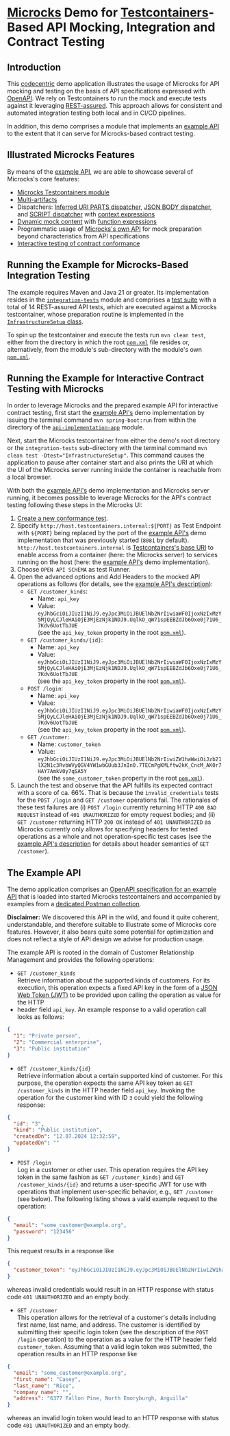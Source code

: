 # [Microcks](https://microcks.io) Demo for [Testcontainers](https://testcontainers.com)-Based API Mocking, Integration and Contract Testing

## Introduction

This [codecentric](https://codecentric.de) demo application illustrates the usage of Microcks for API mocking and
testing on the basis of API specifications expressed with [OpenAPI](https://github.com/OAI/OpenAPI-Specification). We
rely on Testcontainers to run the mock and execute tests against it leveraging [REST-assured](https://rest-assured.io).
This approach allows for consistent and automated integration testing both local and in CI/CD pipelines.

In addition, this demo comprises a module that implements an [example API](#the-example-api) to the extent that it can
serve for Microcks-based contract testing.

## Illustrated Microcks Features

By means of the [example API](#the-example-api), we are able to showcase several of Microcks's core features:
- [Microcks Testcontainers module](https://testcontainers.com/modules/microcks)
- [Multi-artifacts](https://microcks.io/documentation/explanations/multi-artifacts)
- Dispatchers:
[Inferred URI PARTS dispatcher](https://microcks.io/documentation/explanations/dispatching/#inferred-dispatchers),
[JSON BODY dispatcher](https://microcks.io/documentation/explanations/dispatching/#json-body-dispatcher), and
[SCRIPT dispatcher](https://microcks.io/documentation/explanations/dispatching/#script-dispatcher) with
[context expressions](https://microcks.io/documentation/references/templates/#context-expression)
- [Dynamic mock content](https://microcks.io/documentation/explanations/dynamic-content) with
[function expressions](https://microcks.io/documentation/references/templates/#function-expressions)
- Programmatic usage of [Microcks's own API](https://microcks.io/documentation/references/apis/open-api) for mock
preparation beyond characteristics from API specifications
- [Interactive testing of contract conformance](https://microcks.io/documentation/explanations/conformance-testing)

## Running the Example for Microcks-Based Integration Testing

The example requires Maven and Java 21 or greater. Its implementation resides in the
[`integration-tests`](integration-tests) module and comprises a
[test suite](integration-tests/src/test/java/de/codecentric/microcks_demo/TestSuite.java) with a total of 14
REST-assured API tests, which are executed against a Microcks testcontainer, whose preparation routine is implemented in
the
[`InfrastructureSetup` class](integration-tests/src/test/java/de/codecentric/microcks_demo/tests/infrastructure/InfrastructureSetup.java).

To spin up the testcontainer and execute the tests run `mvn clean test`, either from the directory in which the root
[`pom.xml`](pom.xml) file resides or, alternatively, from the module's sub-directory with the module's own
[`pom.xml`](integration-tests/pom.xml).

## Running the Example for Interactive Contract Testing with Microcks

In order to leverage Microcks and the prepared example API for interactive contract testing, first start the
[example API's](#the-example-api) demo implementation by issuing the terminal command `mvn spring-boot:run` from within
the directory of the [`api-implementation-app`](api-implementation-app) module.

Next, start the Microcks testcontainer from either the demo's root directory or the `integration-tests` sub-directory
with the terminal command `mvn clean test -Dtest="InfrastructureSetup"`. This command causes the application to pause
after container start and also prints the URI at which the UI of the Microcks server running inside the container is
reachable from a local browser.

With both the [example API's](#the-example-api) demo implementation and Microcks server running, it becomes possible to
leverage Microcks for the API's contract testing following these steps in the Microcks UI:

1. [Create a new conformance test](https://microcks.io/documentation/explanations/conformance-testing).
2. Specify `http://host.testcontainers.internal:${PORT}` as Test Endpoint with `${PORT}` being replaced by the port of
   the [example API's](#the-example-api) demo implementation that was previously started (`8081` by default).
   `http://host.testcontainers.internal` is
   [Testcontainers's base URI](https://java.testcontainers.org/features/networking) to enable access from a container
   (here: the Microcks server) to services running on the host (here: the [example API's](#the-example-api) demo
   implementation).
3. Choose `OPEN API SCHEMA` as test Runner.
4. Open the advanced options and Add Headers to the mocked API operations as follows (for details, see the
   [example API's description](#the-example-api)):  
   - `GET /customer_kinds`:  
      - Name: `api_key`
      - Value: `eyJhbGciOiJIUzI1NiJ9.eyJpc3MiOiJBUElNb2NrIiwiaWF0IjoxNzIxMzY5MjQyLCJleHAiOjE3MjEzNjk1NDJ9.UqlkO_qW71spEEBZdJb6Oxe0j71U6_7Kdv6UotTbJUE`  
        (see the `api_key_token` property in the root [`pom.xml`](pom.xml)).
   - `GET /customer_kinds/{id}`:  
      - Name: `api_key`
      - Value: `eyJhbGciOiJIUzI1NiJ9.eyJpc3MiOiJBUElNb2NrIiwiaWF0IjoxNzIxMzY5MjQyLCJleHAiOjE3MjEzNjk1NDJ9.UqlkO_qW71spEEBZdJb6Oxe0j71U6_7Kdv6UotTbJUE`  
        (see the `api_key_token` property in the root [`pom.xml`](pom.xml)). 
   - `POST /login`:  
      - Name: `api_key`
      - Value: `eyJhbGciOiJIUzI1NiJ9.eyJpc3MiOiJBUElNb2NrIiwiaWF0IjoxNzIxMzY5MjQyLCJleHAiOjE3MjEzNjk1NDJ9.UqlkO_qW71spEEBZdJb6Oxe0j71U6_7Kdv6UotTbJUE`  
        (see the `api_key_token` property in the root [`pom.xml`](pom.xml)).
   - `GET /customer`:  
      - Name: `customer_token`
      - Value: `eyJhbGciOiJIUzI1NiJ9.eyJpc3MiOiJBUElNb2NrIiwiZW1haWwiOiJzb21lX2N1c3RvbWVyQGV4YW1wbGUub3JnIn0.7TECmPgKMLftw2kK_CncM_AK0r7HAY7AmkV0y7qSA5Y`  
        (see the `some_customer_token` property in the root [`pom.xml`](pom.xml)).   
5. Launch the test and observe that the API fulfills its expected contract with a score of ca. 66%. That is because the 
   `ìnvalid_credentials` tests for the `POST /login` and `GET /customer` operations fail. The rationales of these test
   failures are (i) `POST /login` currently returning HTTP `400 BAD REQUEST` instead of `401 UNAUTHORIZED` for empty
   request bodies; and (ii) `GET /customer` returning HTTP `200 OK` instead of `401 UNAUTHORIZED` as Microcks currently
   only allows for specifying headers for tested operations as a whole and not operation-specific test cases (see the
   [example API's description](#the-example-api) for details about header semantics of `GET /customer`).
   
## The Example API

The demo application comprises an [OpenAPI specification for an example API](api-spec/customers.yaml) that is
loaded into started Microcks testcontainers and accompanied by examples from a
[dedicated Postman collection](api-spec/customers_examples.postman_collection.json).

**Disclaimer:** We discovered this API in the wild, and found it quite coherent, understandable, and therefore suitable
to illustrate some of Microcks core features. However, it also bears quite some potential for optimization and does not
reflect a style of API design we advise for production usage.

The example API is rooted in the domain of Customer Relationship Management and provides the following operations:
 
- `GET /customer_kinds`  
Retrieve information about the supported kinds of customers. For its execution, this operation expects a fixed API key
in the form of a [JSON Web Token (JWT)](https://jwt.io) to be provided upon calling the operation as value for the HTTP
- header field `api_key`. An example response to a valid operation call looks as follows:
```json
{
  "1": "Private person",
  "2": "Commercial enterprise",
  "3": "Public institution"
}
```

- `GET /customer_kinds/{id}`  
Retrieve information about a certain supported kind of customer. For this purpose, the operation expects the same API
key token as `GET /customer_kinds` in the HTTP header field `api_key`. Invoking the operation for the customer kind with
ID `3` could yield the following response:
```json
{
  "id": "3",
  "kind": "Public institution",
  "createdOn": "12.07.2024 12:32:59",
  "updatedOn": ""
}
```

- `POST /login`  
Log in a customer or other user. This operation requires the API key token in the same fashion as `GET /customer_kinds}`
and `GET /customer_kinds/{id}` and returns a user-specific JWT for use with operations that implement user-specific
behavior, e.g., `GET /customer` (see below). The following listing shows a valid example request to the operation:
```json
{
  "email": "some_customer@example.org",
  "password": "123456"
}
```
This request results in a response like
```json
{
  "customer_token": "eyJhbGciOiJIUzI1NiJ9.eyJpc3MiOiJBUElNb2NrIiwiZW1haWwiOiJzb21lX2N1c3RvbWVyQGV4YW1wbGUub3JnIn0.7TECmPgKMLftw2kK_CncM_AK0r7HAY7AmkV0y7qSA5Y"
}
```

whereas invalid credentials would result in an HTTP response with status code `401 UNAUTHORIZED` and an empty body.

- `GET /customer`  
This operation allows for the retrieval of a customer's details including first name, last name, and address. The
customer is identified by submitting their specific login token (see the description of the `POST /login` operation) to
the operation as a value for the HTTP header field `customer_token`. Assuming that a valid login token was submitted,
the operation results in an HTTP response like 
```json
{
  "email": "some_customer@example.org",
  "first_name": "Casey",
  "last_name": "Rice",
  "company_name": "",
  "address": "6377 Fallon Pine, North Emoryburgh, Anguilla"
}
```

whereas an invalid login token would lead to an HTTP response with status code `401 UNAUTHORIZED` and an empty body.